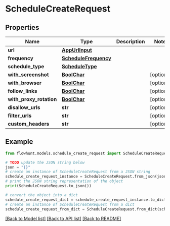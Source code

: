 # ScheduleCreateRequest


## Properties

Name | Type | Description | Notes
------------ | ------------- | ------------- | -------------
**url** | [**AppUrlInput**](AppUrlInput.md) |  | 
**frequency** | [**ScheduleFrequency**](ScheduleFrequency.md) |  | 
**schedule_type** | [**ScheduleType**](ScheduleType.md) |  | 
**with_screenshot** | [**BoolChar**](BoolChar.md) |  | [optional] 
**with_browser** | [**BoolChar**](BoolChar.md) |  | [optional] 
**follow_links** | [**BoolChar**](BoolChar.md) |  | [optional] 
**with_proxy_rotation** | [**BoolChar**](BoolChar.md) |  | [optional] 
**disallow_urls** | **str** |  | [optional] 
**filter_urls** | **str** |  | [optional] 
**custom_headers** | **str** |  | [optional] 

## Example

```python
from flowhunt.models.schedule_create_request import ScheduleCreateRequest

# TODO update the JSON string below
json = "{}"
# create an instance of ScheduleCreateRequest from a JSON string
schedule_create_request_instance = ScheduleCreateRequest.from_json(json)
# print the JSON string representation of the object
print(ScheduleCreateRequest.to_json())

# convert the object into a dict
schedule_create_request_dict = schedule_create_request_instance.to_dict()
# create an instance of ScheduleCreateRequest from a dict
schedule_create_request_from_dict = ScheduleCreateRequest.from_dict(schedule_create_request_dict)
```
[[Back to Model list]](../README.md#documentation-for-models) [[Back to API list]](../README.md#documentation-for-api-endpoints) [[Back to README]](../README.md)


